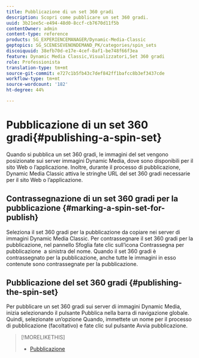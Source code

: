 ```yaml
---
title: Pubblicazione di un set 360 gradi
description: Scopri come pubblicare un set 360 gradi.
uuid: 3b21ee5c-e494-48d0-8ccf-cb7670d11f5b
contentOwner: admin
content-type: reference
products: SG_EXPERIENCEMANAGER/Dynamic-Media-Classic
geptopics: SG_SCENESEVENONDEMAND_PK/categories/spin_sets
discoiquuid: 38efb70d-e17e-4cef-8af1-be748f66f3ea
feature: Dynamic Media Classic,Visualizzatori,Set 360 gradi
role: Professionista
translation-type: tm+mt
source-git-commit: e727c1b5fb43c7def842ff1bafcc8b3ef3437cde
workflow-type: tm+mt
source-wordcount: '182'
ht-degree: 44%

---
```



# Pubblicazione di un set 360 gradi{#publishing-a-spin-set}

Quando si pubblica un set 360 gradi, le immagini del set vengono posizionate sui server immagini Dynamic Media, dove sono disponibili per il sito Web o l’applicazione. Inoltre, durante il processo di pubblicazione, Dynamic Media Classic attiva le stringhe URL del set 360 gradi necessarie per il sito Web o l’applicazione.

## Contrassegnazione di un set 360 gradi per la pubblicazione {#marking-a-spin-set-for-publish}

Seleziona il set 360 gradi per la pubblicazione da copiare nei server di immagini Dynamic Media Classic. Per contrassegnare il set 360 gradi per la pubblicazione, nel pannello Sfoglia fate clic sull’icona Contrassegna per pubblicazione  a sinistra del nome. Quando il set 360 gradi è contrassegnato per la pubblicazione, anche tutte le immagini in esso contenute sono contrassegnate per la pubblicazione.

## Pubblicazione del set 360 gradi  {#publishing-the-spin-set}

Per pubblicare un set 360 gradi sui server di immagini Dynamic Media, inizia selezionando il pulsante Pubblica nella barra di navigazione globale. Quindi, selezionate un’opzione Quando, immettete un nome per il processo di pubblicazione (facoltativo) e fate clic sul pulsante Avvia pubblicazione.

>[!MORELIKETHIS]
>
>* [Pubblicazione](publishing-files.md#publishing_files)


